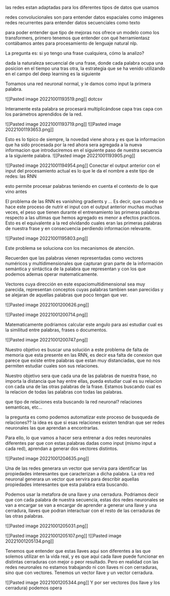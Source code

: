 
las redes estan adaptadas para los diferentes tipos de datos que usamos

redes convolucionales son para entender datos espaciales como imágenes
redes recurrentes para entender datos secuenciales como texto

para poder entender que tipo de mejoras nos ofrece un modelo como los transformers, primero tenemos que entender con qué herramientasz contábamos antes para procesamiento de lenguaje natural nlp.  

La pregunta es: 
si yo tengo una frase cualquiera, cómo la analizo? 

dada la naturaleza secuencial de una frase, donde cada palabra ocupa una posicion en el tiempo una tras otra, la estrategia que se ha venido utilizando en el campo del deep learning es la siguiente 

Tomamos una red neuronal normal, y le damos como input la primera palabra.

![[Pasted image 20221001193519.png]]
dotcsv



Interamente esta palabra se procesará multiplicándose capa tras capa con los parámetros aprendidos de la red. 

![[Pasted image 20221001193719.png]]
![[Pasted image 20221001193653.png]]

Esto es lo tipico de siempre, la novedad viene ahora y es que la informacion que ha sido procesada por la red ahora sera agregada a la nueva informacion que introduciremos en el siguiente paso de nuestra secuencia a la siguiente palabra. 
![[Pasted image 20221001193905.png]]

![[Pasted image 20221001194954.png]]
Conectar el output anterior con el input del procesamiento actual es lo que le da el nombre a este tipo de redes: las RNN

esto permite procesar palabras teniendo en cuenta el contexto de lo que vino antes 

El problema de las RNN es vanishing gradients y ... 
Es decir, que cuando se hace este proceso de nutrir el input con el output anterior muchas muchas veces, el peso que tienen durante el entrenamiento las primeras palabras respecto a las ultimas que hemos agregado es menor a efectos practicos. Esto es el equivalente a la red olvidando cuales eran las primeras palabras de nuestra frase y en consecuencia perdiendo informacion relevante. 

![[Pasted image 20221001195803.png]]

Este problema se soluciona con los mecanismos de atención. 

Recuerden que las palabras vienen representadas como vectores numéricos y multidimensionales que capturan gran parte de la información semántica y sintáctica de la palabra que representan y con los que podemos ademas operar matematicamente. 

Vectores cuya dirección en este espaciomultidimensional sea muy parecida, representan conceptos cuyas palabras tambien sean parecidas y se alejaran de aquellas palabras que poco tengan que ver. 

![[Pasted image 20221001200626.png]]


![[Pasted image 20221001200714.png]]


Matematicamente podriamos calcular este angulo para asi estudiar cual es la similitud entre palabras, frases o documentos. 

![[Pasted image 20221001200747.png]]

Nuestro objetivo es buscar una solución a este problema de falta de memoria que esta presente en las RNN, es decir esa falta de conexion que parece que existe entre palabras que estan muy distanciadas, que no nos permiten estudiar cuales son sus relaciones. 

Nuestro objetivo sera que cada una de las palabras de nuestra frase, no importa la distancia que hay entre ellas, pueda estudiar cual es su relacion con cada una de las otras palabras de la frase. 
Estamos buscando cual es la relacion de todas las palabras con todas las palabras. 


que tipo de relaciones esta buscando la red neuronal?
relaciones semanticas, etc... 

la pregunta es como podemos automatizar este proceso de busqueda de relaciones?? la idea es que si esas relaciones existen tendran que ser redes neuronales las que aprendan a encontrarlas. 

Para ello, lo que vamos a hacer sera entrenar a dos redes neuronales diferentes par que con estas palabras dadas como input (mismo input a cada red), aprendan a generar dos vectores distintos. 

![[Pasted image 20221001204635.png]]

Una de las redes generara un vector que servira para identificar las propiedades interesantes que caracterizan a dicha palabra. 
La otra red neuronal generara un vector que servira para describir aquellas propiedades interesantes que esta palabra esta buscando. 

Podemos usar la metafora de una llave y una cerradura. Podriamos decir que con cada palabra de nuestra secuencia, estas dos redes neuronales se van a encargar se van a encargar de aprender a generar una llave y una cerradura, llaves que podran interactuar con el resto de las cerraduras de las otras palabras. 

![[Pasted image 20221001205031.png]]

![[Pasted image 20221001205107.png]]
![[Pasted image 20221001205134.png]]

Tenemos que entender que estas llaves aqui son diferentes a las que solemos utilizar en la vida real, y es que aqui cada llave puede funcionar en distintas cerraduras con mejor o peor resultado. Pero en realidad con las redes neuronales no estamos trabajando ni con llaves ni con cerraduras, sino que con vectores. Tenemos un vector llave y un vector cerradura. 

![[Pasted image 20221001205344.png]]
Y por ser vectores (los llave y los cerradura) podemos opera 
